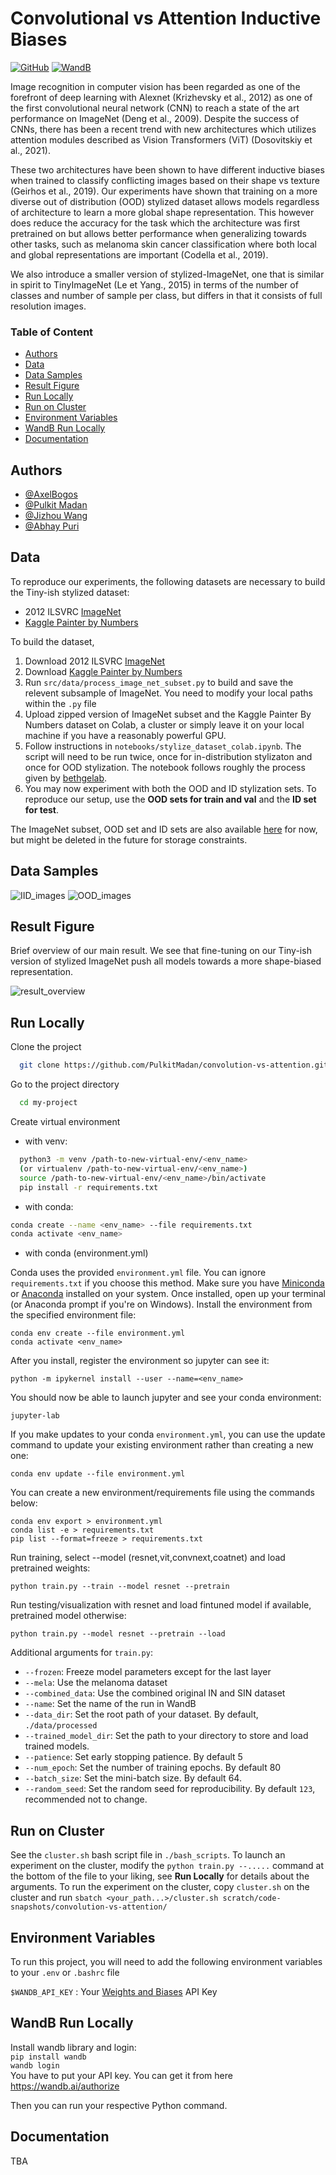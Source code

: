 
# Convolutional vs Attention Inductive Biases 
[![GitHub](https://img.shields.io/badge/Repo%20URL-GitHub-green)](https://github.com/PulkitMadan/convolution-vs-attention)
[![WandB](https://img.shields.io/badge/Experiment%20Tracking-W%26B-orange)](https://wandb.ai/ift6759-avengers/CNNs%20vs%20Transformers)

Image recognition in computer vision has been regarded as one of the forefront of deep learning with
Alexnet (Krizhevsky et al., 2012) as one of the first convolutional neural network (CNN) to reach
a state of the art performance on ImageNet (Deng et al., 2009). Despite the success of CNNs, there has
been a recent trend with new architectures which utilizes attention modules described as Vision Transformers (ViT)
(Dosovitskiy et al., 2021). 

These two architectures have been shown to have different inductive biases when trained to classify conflicting
images based on their shape vs texture (Geirhos et al., 2019). Our experiments have shown that training
on a more diverse out of distribution (OOD) stylized dataset allows models regardless of architecture to learn a more
global shape representation. This however does reduce the accuracy for the task which the architecture was first
pretrained on but allows better performance when generalizing towards other tasks, such as melanoma skin cancer
classification where both local and global representations are important (Codella et al., 2019).

We also introduce a smaller version of stylized-ImageNet, one that is similar in spirit to TinyImageNet (Le et Yang., 2015)
in terms of the number of classes and number of sample per class, but differs in that it consists of full resolution images.
### Table of Content
  - [Authors](#authors)
  - [Data](#data)
  - [Data Samples](#data-samples)
  - [Result Figure](#result-figure)
  - [Run Locally](#run-locally)
  - [Run on Cluster](#run-on-cluster)
  - [Environment Variables](#environment-variables)
  - [WandB Run Locally](#wandb-run-locally)
  - [Documentation](#documentation)

## Authors

- [@AxelBogos](https://www.github.com/AxelBogos)
- [@Pulkit Madan](https://www.github.com/PulkitMadan)
- [@Jizhou Wang](https://www.github.com/Jawing)
- [@Abhay Puri](https://www.github.com/abhaypuri)

## Data
To reproduce our experiments, the following datasets are necessary to build the Tiny-ish stylized dataset:
* 2012 ILSVRC [ImageNet](image-net.org)
* [Kaggle Painter by Numbers](https://www.kaggle.com/c/painter-by-numbers)

To build the dataset, 
1. Download 2012 ILSVRC [ImageNet](image-net.org)
2. Download [Kaggle Painter by Numbers](https://www.kaggle.com/c/painter-by-numbers)
3. Run `src/data/process_image_net_subset.py` to build and save the relevent subsample of ImageNet. You need to modify your local
paths within the `.py` file
4. Upload zipped version of ImageNet subset and the Kaggle Painter By Numbers dataset on Colab, a cluster or simply leave it
on your local machine if you have a reasonably powerful GPU.
5. Follow instructions in `notebooks/stylize_dataset_colab.ipynb`. The script will need to be run twice, once for in-distribution
stylizaton and once for OOD stylization. The notebook follows roughly the process given by [bethgelab](https://github.com/bethgelab/stylize-datasets).
6. You may now experiment with both the OOD and ID stylization sets. To reproduce our setup, use the **OOD sets for train and val**
and the **ID set for test**. 

The ImageNet subset, OOD set and ID sets are also available [here](https://drive.google.com/drive/folders/1_titTLm3vsYMnlKJWz-5ssohmsFF2Zbl?usp=sharing) for now, but might be deleted in the future for storage constraints.

## Data Samples

![IID_images](reports/figures/IID_images.png)
![OOD_images](reports/figures/OOD_images.png)

## Result Figure
Brief overview of our main result. We see that fine-tuning on our Tiny-ish version of stylized ImageNet push all
models towards a more shape-biased representation.

![result_overview](reports/figures/shape_bias_visualization.png)

## Run Locally

Clone the project

```bash
  git clone https://github.com/PulkitMadan/convolution-vs-attention.git
```

Go to the project directory

```bash
  cd my-project
```

Create virtual environment

* with venv:

```bash
  python3 -m venv /path-to-new-virtual-env/<env_name>
  (or virtualenv /path-to-new-virtual-env/<env_name>)
  source /path-to-new-virtual-env/<env_name>/bin/activate
  pip install -r requirements.txt
```

* with conda:

```bash
conda create --name <env_name> --file requirements.txt
conda activate <env_name>
```

* with conda (environment.yml)

Conda uses the provided `environment.yml` file. You can ignore `requirements.txt` if you choose this method. Make sure
you have [Miniconda](https://docs.conda.io/en/latest/miniconda.html)
or [Anaconda](https://www.anaconda.com/products/individual) installed on your system. Once installed, open up your
terminal (or Anaconda prompt if you're on Windows). Install the environment from the specified environment file:

    conda env create --file environment.yml
    conda activate <env_name>

After you install, register the environment so jupyter can see it:

    python -m ipykernel install --user --name=<env_name>

You should now be able to launch jupyter and see your conda environment:

    jupyter-lab

If you make updates to your conda `environment.yml`, you can use the update command to update your existing environment
rather than creating a new one:

    conda env update --file environment.yml    

You can create a new environment/requirements file using the commands below:

    conda env export > environment.yml
    conda list -e > requirements.txt
    pip list --format=freeze > requirements.txt

Run training, select --model (resnet,vit,convnext,coatnet) and load pretrained weights:

    python train.py --train --model resnet --pretrain  

Run testing/visualization with resnet and load fintuned model if available, pretrained model otherwise:

    python train.py --model resnet --pretrain --load

Additional arguments for `train.py`:

* `--frozen`: Freeze model parameters except for the last layer
* `--mela`: Use the melanoma dataset
* `--combined_data`: Use the combined original IN and SIN dataset
* `--name`: Set the name of the run in WandB
* `--data_dir`: Set the root path of your dataset. By default, `./data/processed`
* `--trained_model_dir`: Set the path to your directory to store and load trained models.
* `--patience`: Set early stopping patience. By default 5
* `--num_epoch`: Set the number of training epochs. By default 80
* `--batch_size`: Set the mini-batch size. By default 64.
* `--random_seed`: Set the random seed for reproducibility. By default `123`, recommended not to change. 

## Run on Cluster

See the `cluster.sh` bash script file in `./bash_scripts`. To launch an experiment on the cluster, modify the `python train.py --.....` command at the bottom of the file to your liking, see **Run Locally** for details about the arguments.
To run the experiment on the cluster, copy `cluster.sh` on the cluster and run 
`sbatch <your_path...>/cluster.sh scratch/code-snapshots/convolution-vs-attention/`

## Environment Variables

To run this project, you will need to add the following environment variables to your `.env` or `.bashrc` file

`$WANDB_API_KEY` : Your [Weights and Biases](https://wandb.ai/home) API Key

## WandB Run Locally

Install wandb library and login: <br>
```pip install wandb``` <br>
```wandb login``` <br>
You have to put your API key. You can get it from here https://wandb.ai/authorize

Then you can run your respective Python command.

## Documentation

TBA

